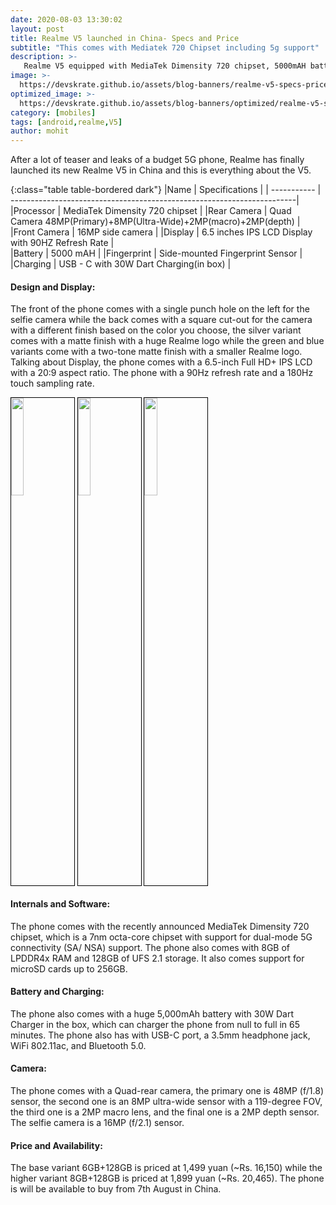 ```yaml
---
date: 2020-08-03 13:30:02
layout: post
title: Realme V5 launched in China- Specs and Price
subtitle: "This comes with Mediatek 720 Chipset including 5g support"
description: >-
   Realme V5 equipped with MediaTek Dimensity 720 chipset, 5000mAH battery with 5G and more launched in China here is everything you need to know.
image: >-
  https://devskrate.github.io/assets/blog-banners/realme-v5-specs-price.jpg
optimized_image: >-
  https://devskrate.github.io/assets/blog-banners/optimized/realme-v5-specs-price.webp
category: [mobiles]
tags: [android,realme,V5]
author: mohit
---
```

After a lot of teaser and leaks of a budget 5G phone, Realme has finally launched its new Realme V5 in China and this is everything about the V5.

{:class="table table-bordered dark"}
|Name         | Specifications                                                         |
| ----------- | -----------------------------------------------------------------------|
|Processor    | MediaTek Dimensity 720 chipset                                         |
|Rear Camera  | Quad Camera 48MP(Primary)+8MP(Ultra-Wide)+2MP(macro)+2MP(depth)        |
|Front Camera | 16MP side camera                                                       |
|Display      | 6.5 inches IPS LCD Display with 90HZ Refresh Rate                      |           
|Battery      | 5000 mAH                                                               |
|Fingerprint  | Side-mounted Fingerprint Sensor                                        |  
|Charging     | USB - C with 30W Dart Charging(in box)                                 |

#### Design and Display:
The front of the phone comes with a single punch hole on the left for the selfie camera while the back comes with a square cut-out for the camera with a different finish based on the color you choose, the silver variant comes with a matte finish with a huge Realme logo while the green and blue variants come with a two-tone matte finish with a smaller Realme logo. Talking about Display, the phone comes with a 6.5-inch Full HD+ IPS LCD with a 20:9 aspect ratio. The phone with a 90Hz refresh rate and a 180Hz touch sampling rate. 


<a href="https://devskrate.github.io/assets/images/realme/realme-v5-blue.png" data-lightbox="image-1" data-title="Real,me v5"><img width="20%" src="https://devskrate.github.io/assets/images/realme/realme-v5-blue.png" style = "border:1.5px solid black;display:inline" ></a>
<a href="https://devskrate.github.io/assets/images/realme/realme-v5.png" data-lightbox="image-1" data-title="realme v5"><img width="20%" src="https://devskrate.github.io/assets/images/realme/realme-v5.png" style = "border:1.5px solid black;display:inline" ></a>
<a href="https://devskrate.github.io/assets/images/realme/realme-v5-silver.png" data-lightbox="image-1" data-title="realme v5"><img width="20%" src="https://devskrate.github.io/assets/images/realme/realme-v5-silver.png" style = "border:1.5px solid black;display:inline" ></a>

#### Internals and Software:
The phone comes with the recently announced MediaTek Dimensity 720 chipset, which is a 7nm octa-core chipset with support for dual-mode 5G connectivity (SA/ NSA) support. The phone also comes with 8GB of LPDDR4x RAM and 128GB of UFS 2.1 storage. It also comes support for microSD cards up to 256GB. 

#### Battery and Charging:
The phone also comes with a huge 5,000mAh battery with 30W Dart Charger in the box, which can charger the phone from null to full in 65 minutes. The phone also has with USB-C port, a 3.5mm headphone jack, WiFi 802.11ac, and Bluetooth 5.0.

#### Camera:
The phone comes with a Quad-rear camera, the primary one is 48MP (f/1.8) sensor, the second one is an 8MP ultra-wide sensor with a 119-degree FOV, the third one is a 2MP macro lens, and the final one is a 2MP depth sensor. The selfie camera is a 16MP (f/2.1) sensor.


#### Price and Availability:
The base variant 6GB+128GB is priced at 1,499 yuan (~Rs. 16,150) while the higher  variant 8GB+128GB is priced at 1,899 yuan (~Rs. 20,465). The phone is will be available to buy from 7th August in China.
